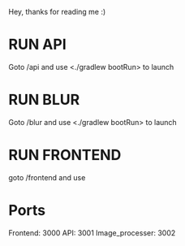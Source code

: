 Hey, thanks for reading me :)

# RUN API

Goto /api and use <./gradlew bootRun> to launch

# RUN BLUR 

Goto /blur and use <./gradlew bootRun> to launch

# RUN FRONTEND

goto /frontend and use <npm run dev>

# Ports

Frontend: 3000
API: 3001
Image_processer: 3002

